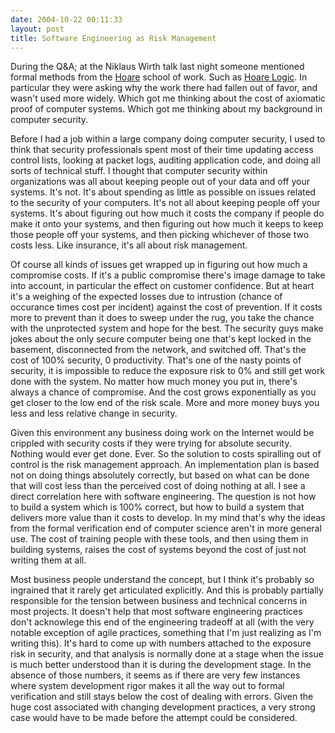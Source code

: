 ```yaml
---
date: 2004-10-22 00:11:33
layout: post
title: Software Engineering as Risk Management
---
```


During the Q&A; at the Niklaus Wirth talk last night someone mentioned formal methods from the [Hoare](http://en.wikipedia.org/wiki/C._A._R._Hoare) school of work. Such as [Hoare Logic](http://en.wikipedia.org/wiki/Hoare_logic). In particular they were asking why the work there had fallen out of favor, and wasn't used more widely. Which got me thinking about the cost of axiomatic proof of computer systems. Which got me thinking about my background in computer security.

Before I had a job within a large company doing computer security, I used to think that security professionals spent most of their time updating access control lists, looking at packet logs, auditing application code, and doing all sorts of technical stuff. I thought that computer security within organizations was all about keeping people out of your data and off your systems. It's not. It's about spending as little as possible on issues related to the security of your computers. It's not all about keeping people off your systems. It's about figuring out how much it costs the company if people do make it onto your systems, and then figuring out how much it keeps to keep those people off your systems, and then picking whichever of those two costs less. Like insurance, it's all about risk management.

Of course all kinds of issues get wrapped up in figuring out how much a compromise costs.  If it's a public compromise there's image damage to take into account, in particular the effect on customer confidence. But at heart it's a weighing of the expected losses due to intrustion (chance of occurance times cost per incident) against the cost of prevention. If it costs more to prevent than it does to sweep under the rug, you take the chance with the unprotected system and hope for the best. The security guys make jokes about the only secure computer being one that's kept locked in the basement, disconnected from the network, and switched off. That's the cost of 100% security, 0 productivity. That's one of the nasty points of security, it is impossible to reduce the exposure risk to 0% and still get work done with the system. No matter how much money you put in, there's always a chance of compromise. And the cost grows exponentially as you get closer to the low end of the risk scale. More and more money buys you less and less relative change in security.

Given this environment any business doing work on the Internet would be crippled with security costs if they were trying for absolute security. Nothing would ever get done. Ever. So the solution to costs spiralling out of control is the risk management approach. An implementation plan is based not on doing things absolutely correctly, but based on what can be done that will cost less than the perceived cost of doing nothing at all. I see a direct correlation here with software engineering. The question is not how to build a system which is 100% correct, but how to build a system that delivers more value than it costs to develop. In my mind that's why the ideas from the formal verification end of computer science aren't in more general use. The cost of training people with these tools, and then using them in building systems, raises the cost of systems beyond the cost of just not writing them at all.

Most business people understand the concept, but I think it's probably so ingrained that it rarely get articulated explicitly. And this is probably partially responsible for the tension between business and technical concerns in most projects. It doesn't help that most software engineering practices don't acknowlege this end of the engineering tradeoff at all (with the very notable exception of agile practices, something that I'm just realizing as I'm writing this). It's hard to come up with numbers attached to the exposure risk in security, and that analysis is normally done at a stage when the issue is much better understood than it is during the development stage. In the absence of those numbers, it seems as if there are very few instances where system development rigor makes it all the way out to formal verification and still stays below the cost of dealing with errors. Given the huge cost associated with changing development practices, a very strong case would have to be made before the attempt could be considered.
